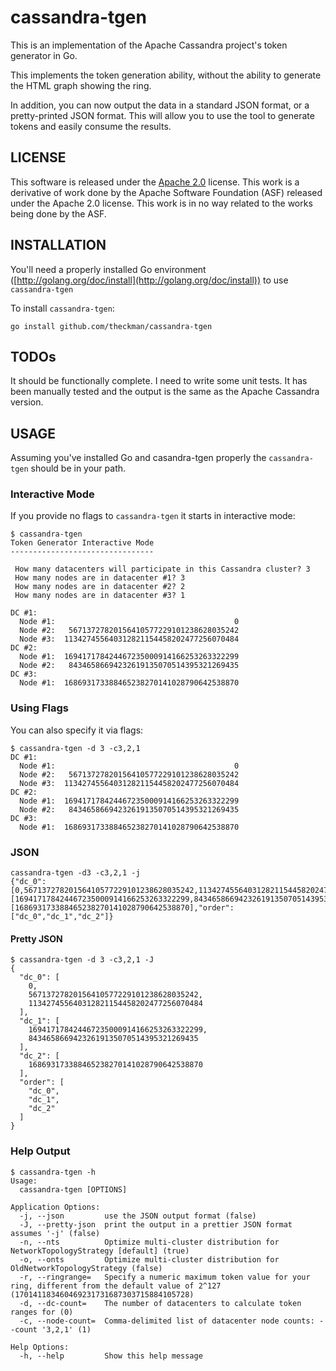 cassandra-tgen
==============
This is an implementation of the Apache Cassandra project's token generator in Go.

This implements the token generation ability, without the ability to generate the HTML graph showing the ring.

In addition, you can now output the data in a standard JSON format, or a pretty-printed JSON format. This will allow
you to use the tool to generate tokens and easily consume the results.

LICENSE
-------
This software is released under the [Apache 2.0](https://tldrlegal.com/license/apache-license-2.0-(apache-2.0)) license.
This work is a derivative of work done by the Apache Software Foundation (ASF) released under the Apache 2.0 license.
This work is in no way related to the works being done by the ASF.

INSTALLATION
------------
You'll need a properly installed Go environment ([http://golang.org/doc/install](http://golang.org/doc/install)) to use
`cassandra-tgen`

To install `cassandra-tgen`:

```
go install github.com/theckman/cassandra-tgen
```

TODOs
-----
It should be functionally complete. I need to write some unit tests. It has been manually tested and the output is the
same as the Apache Cassandra version.

USAGE
-----
Assuming you've installed Go and casandra-tgen properly the `cassandra-tgen` should be in your path.

### Interactive Mode
If you provide no flags to `cassandra-tgen` it starts in interactive mode:

```
$ cassandra-tgen
Token Generator Interactive Mode
--------------------------------

 How many datacenters will participate in this Cassandra cluster? 3
 How many nodes are in datacenter #1? 3
 How many nodes are in datacenter #2? 2
 How many nodes are in datacenter #3? 1

DC #1:
  Node #1:                                        0
  Node #2:   56713727820156410577229101238628035242
  Node #3:  113427455640312821154458202477256070484
DC #2:
  Node #1:  169417178424467235000914166253263322299
  Node #2:   84346586694232619135070514395321269435
DC #3:
  Node #1:  168693173388465238270141028790642538870
```

### Using Flags
You can also specify it via flags:

```
$ cassandra-tgen -d 3 -c3,2,1
DC #1:
  Node #1:                                        0
  Node #2:   56713727820156410577229101238628035242
  Node #3:  113427455640312821154458202477256070484
DC #2:
  Node #1:  169417178424467235000914166253263322299
  Node #2:   84346586694232619135070514395321269435
DC #3:
  Node #1:  168693173388465238270141028790642538870
```

### JSON

```
cassandra-tgen -d3 -c3,2,1 -j
{"dc_0":[0,56713727820156410577229101238628035242,113427455640312821154458202477256070484],"dc_1":[169417178424467235000914166253263322299,84346586694232619135070514395321269435],"dc_2":[168693173388465238270141028790642538870],"order":["dc_0","dc_1","dc_2"]}
```

#### Pretty JSON
```
$ cassandra-tgen -d 3 -c3,2,1 -J
{
  "dc_0": [
    0,
    56713727820156410577229101238628035242,
    113427455640312821154458202477256070484
  ],
  "dc_1": [
    169417178424467235000914166253263322299,
    84346586694232619135070514395321269435
  ],
  "dc_2": [
    168693173388465238270141028790642538870
  ],
  "order": [
    "dc_0",
    "dc_1",
    "dc_2"
  ]
}
```

### Help Output
```
$ cassandra-tgen -h
Usage:
  cassandra-tgen [OPTIONS]

Application Options:
  -j, --json         use the JSON output format (false)
  -J, --pretty-json  print the output in a prettier JSON format assumes '-j' (false)
  -n, --nts          Optimize multi-cluster distribution for NetworkTopologyStrategy [default] (true)
  -o, --onts         Optimize multi-cluster distribution for OldNetworkTopologyStrategy (false)
  -r, --ringrange=   Specify a numeric maximum token value for your ring, different from the default value of 2^127 (170141183460469231731687303715884105728)
  -d, --dc-count=    The number of datacenters to calculate token ranges for (0)
  -c, --node-count=  Comma-delimited list of datacenter node counts: --count '3,2,1' (1)

Help Options:
  -h, --help         Show this help message
```
